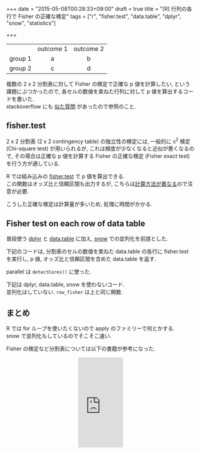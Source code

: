 +++
date = "2015-05-08T00:28:33+09:00"
draft = true
title = "[R] 行列の各行で Fisher の正確な検定"
tags = ["r", "fisher.test", "data.table", "dplyr", "snow", "statistics"]

+++

<style>#ct td { text-align: center; }</style>
<table id="ct" align="center">
  <tbody>
    <tr>
      <td></td>
      <td>outcome 1</td>
      <td>outcome 2</td>
    </tr>
    <tr>
      <td>group 1</td>
      <td>a</td>
      <td>b</td>
    </tr>
    <tr>
      <td>group 2</td>
      <td>c</td>
      <td>d</td>
    </tr>
  </tbody>
</table>

複数の 2 x 2 分割表に対して Fisher の検定で正確な p 値を計算したい, という課題にぶつかったので, 各セルの数値を束ねた行列に対して p 値を算出するコードを書いた.  
stackoverflow にも [似た質問](http://stackoverflow.com/questions/14983579/running-a-fisher-test-on-each-row-of-a-data-frame-in-r) があったので参照のこと.

fisher.test
-----------

2 x 2 分割表 (2 x 2 contingency table) の独立性の検定には, 一般的に x<sup>2</sup> 検定 (Chi-square test) が用いられるが, これは頻度が少なくなると近似が悪くなるので, その場合は正確な p 値を計算する Fisher の正確な検定 (Fisher exact test) を行う方が適している.

R では組み込みの [fisher.test](https://stat.ethz.ch/R-manual/R-patched/library/stats/html/fisher.test.html) で p 値を算出できる.  
この関数はオッズ比と信頼区間も出力するが, こちらは[計算方法が異なる](http://oku.edu.mie-u.ac.jp/~okumura/stat/fishertest.html)ので注意が必要.

こうした正確な検定は計算量が多いため, 処理に時間がかかる.

Fisher test on each row of data table
-------------------------------------

普段使う [dplyr](https://github.com/hadley/dplyr) と [data.table](https://github.com/Rdatatable/data.table) に加え, [snow](http://cran.r-project.org/web/packages/snow/) での並列化を前提とした.

下記のコードは, 分割表のセルの数値を束ねた data.table の各行に fisher.test を実行し, p 値, オッズ比と信頼区間を含めた data.table を返す.

<script src="https://gist.github.com/dceoy/4d75564e5f44702ee3bc.js?file=row_fisher_dt.R"></script>

parallel は `detectCores()` に使った.

下記は dplyr, data.table, snow を使わないコード.  
並列化はしていない. `row_fisher` は上と同じ関数.

<script src="https://gist.github.com/dceoy/4d75564e5f44702ee3bc.js?file=row_fisher_df.R"></script>

まとめ
------

R では for ループを使いたくないので apply のファミリーで何とかする.  
snow で並列化もしているのでそこそこ速い.

Fisher の検定など分割表については以下の書籍が参考になった.

<div style="text-align: center;">
  <iframe src="http://rcm-fe.amazon-adsystem.com/e/cm?lt1=_blank&bc1=000000&IS2=1&bg1=FFFFFF&fc1=000000&lc1=0000FF&t=dceoy-22&o=9&p=8&l=as4&m=amazon&f=ifr&ref=ss_til&asins=4254125461" style="width:120px;height:240px;" scrolling="no" marginwidth="0" marginheight="0" frameborder="0"></iframe>
</div>
<br>
